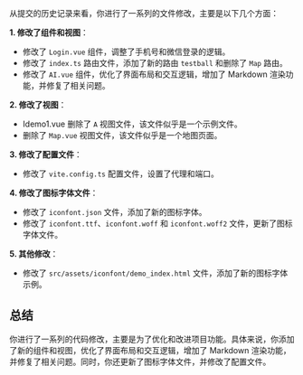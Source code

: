 从提交的历史记录来看，你进行了一系列的文件修改，主要是以下几个方面：

**1. 修改了组件和视图**：

*   修改了 `Login.vue` 组件，调整了手机号和微信登录的逻辑。
*   修改了 `index.ts` 路由文件，添加了新的路由 `testball` 和删除了 `Map` 路由。
*   修改了 `AI.vue` 组件，优化了界面布局和交互逻辑，增加了 Markdown 渲染功能，并修复了相关问题。

**2. 修改了视图**：

*  Idemo1.vue 删除了 `A` 视图文件，该文件似乎是一个示例文件。
*   删除了 `Map.vue` 视图文件，该文件似乎是一个地图页面。

**3. 修改了配置文件**：

*   修改了 `vite.config.ts` 配置文件，设置了代理和端口。

**4. 修改了图标字体文件**：

*   修改了 `iconfont.json` 文件，添加了新的图标字体。
*   修改了 `iconfont.ttf`、`iconfont.woff` 和 `iconfont.woff2` 文件，更新了图标字体文件。

**5. 其他修改**：

*   修改了 `src/assets/iconfont/demo_index.html` 文件，添加了新的图标字体示例。

## 总结

你进行了一系列的代码修改，主要是为了优化和改进项目功能。具体来说，你添加了新的组件和视图，优化了界面布局和交互逻辑，增加了 Markdown 渲染功能，并修复了相关问题。同时，你还更新了图标字体文件，并修改了配置文件。